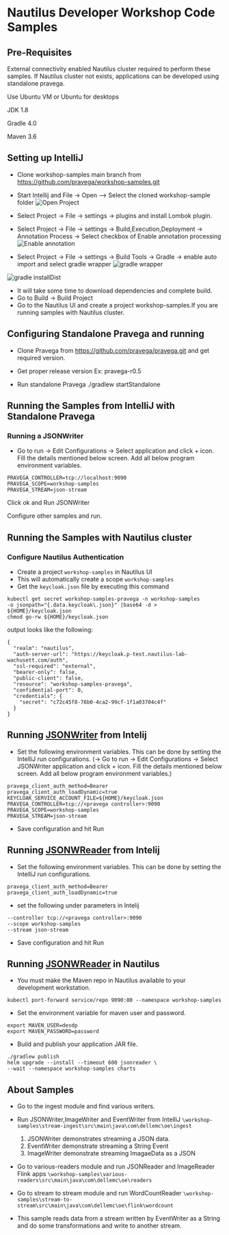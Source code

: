 # Nautilus Developer Workshop Code Samples

## Pre-Requisites
External connectivity enabled Nautilus cluster required to perform these samples. If Nautilus cluster not exists, applications can be developed using standalone pravega.

Use Ubuntu VM or Ubuntu for desktops

JDK 1.8

Gradle 4.0

Maven 3.6

## Setting up IntelliJ
-  	Clone workshop-samples main branch from https://github.com/pravega/workshop-samples.git  
-  	Start Intellij and File -> Open –> Select the cloned workshop-sample folder
![Open Project](/images/IntelliJ_1.png)


- 	Select Project -> File -> settings -> plugins and install Lombok plugin.
-	Select Project -> File -> settings -> Build,Execution,Deployment -> Annotation Process -> Select checkbox of Enable annotation processing
![Enable annotation](/images/IntelliJ_2.png)

-	Select Project -> File -> settings -> Build Tools -> Gradle -> enable auto import and select gradle wrapper
![gradle wrapper](/images/IntelliJ_3.png)

![gradle installDist](/images/IntelliJ_4.png)

-	It will take some time to download dependencies and complete build.
-	Go to Build -> Build Project
-	Go to the Nautilus UI and create a project workshop-samples.If you are running samples with Nautilus cluster.

## Configuring Standalone Pravega and running
-	Clone Pravega from https://github.com/pravega/pravega.git and get required version.
-	Get proper release version Ex: pravega-r0.5

-	Run standalone Pravega 
./gradlew startStandalone

## Running the Samples from IntelliJ with Standalone Pravega

###	Running a JSONWriter
- Go to run -> Edit Configurations -> Select application and click + icon. Fill the details mentioned below screen. Add all below program environment variables. 

```
PRAVEGA_CONTROLLER=tcp://localhost:9090
PRAVEGA_SCOPE=workshop-samples
PRAVEGA_STREAM=json-stream
```

Click ok and Run JSONWriter

Configure other samples and run.

## Running the Samples with Nautilus cluster

### Configure Nautilus Authentication

- Create a project `workshop-samples` in Nautilus UI
- This will automatically create a scope `workshop-samples`
-  Get the `keycloak.json` file by executing this command
```
kubectl get secret workshop-samples-pravega -n workshop-samples 
-o jsonpath="{.data.keycloak\.json}" |base64 -d >  ${HOME}/keycloak.json
chmod go-rw ${HOME}/keycloak.json
```
  output looks like the following:
```
{
  "realm": "nautilus",
  "auth-server-url": "https://keycloak.p-test.nautilus-lab-wachusett.com/auth",
  "ssl-required": "external",
  "bearer-only": false,
  "public-client": false,
  "resource": "workshop-samples-pravega",
  "confidential-port": 0,
  "credentials": {
    "secret": "c72c45f8-76b0-4ca2-99cf-1f1a03704c4f"
  }
}
```

## Running [JSONWriter](../stream-ingest/src/main/java/com/dellemc/oe/ingest/JSONWriter.java) from Intelij

- Set the following environment variables. This can be done by setting the IntelliJ run configurations.
  (-> Go to run -> Edit Configurations -> Select JSONWriter application and click + icon. Fill the details mentioned below screen. Add all below program environment variables.)
```
pravega_client_auth_method=Bearer
pravega_client_auth_loadDynamic=true
KEYCLOAK_SERVICE_ACCOUNT_FILE=${HOME}/keycloak.json
PRAVEGA_CONTROLLER=tcp://<pravega controller>:9090
PRAVEGA_SCOPE=workshop-samples
PRAVEGA_STREAM=json-stream
```
- Save configuration and hit Run

## Running [JSONWReader](../various-readers/src/main/java/com/dellemc/oe/readers/JSONReader.java) from Intelij

- Set the following environment variables. This can be done by setting the IntelliJ run configurations.

```
pravega_client_auth_method=Bearer
pravega_client_auth_loadDynamic=true
```

- set the following under parameters in Intelij
```$xslt
--controller tcp://<pravega controller>:9090
--scope workshop-samples
--stream json-stream
```

- Save configuration and hit Run

## Running [JSONWReader](../various-readers/src/main/java/com/dellemc/oe/readers/JSONReader.java) in Nautilus

-  You must make the Maven repo in Nautilus available to your development workstation.
```
kubectl port-forward service/repo 9090:80 --namespace workshop-samples
```
-   Set the environment variable for maven user and password.
```
export MAVEN_USER=desdp
export MAVEN_PASSWORD=password
```
-   Build and publish your application JAR file.
```
./gradlew publish
helm upgrade --install --timeout 600 jsonreader \
--wait --namespace workshop-samples charts
```

## About Samples
-   Go to the ingest module and find various writers. 
-	Run JSONWriter,ImageWriter and EventWriter from IntelliJ
``
\workshop-samples\stream-ingest\src\main\java\com\dellemc\oe\ingest
``  
    1.  JSONWriter demonstrates streaming a JSON data.  
    2.	EventWriter demonstrate streaming a String Event  
    3.	ImageWriter demonstrate streaming ImagaeData as a JSON

-	Go to various-readers module and run JSONReader and ImageReader Flink 
apps
``\workshop-samples\various-readers\src\main\java\com\dellemc\oe\readers``

-	Go to stream to stream module and run WordCountReader
``
\workshop-samples\stream-to-stream\src\main\java\com\dellemc\oe\flink\wordcount
``
- This sample reads data from a stream written by EventWriter as a String and do some transformations and write to another stream.
